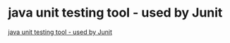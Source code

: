 # java unit testing tool - used by Junit
[java unit testing tool - used by Junit](https://aiwithcloud.com/2022/09/19/java_unit_testing_tool___used_by_junit/)
